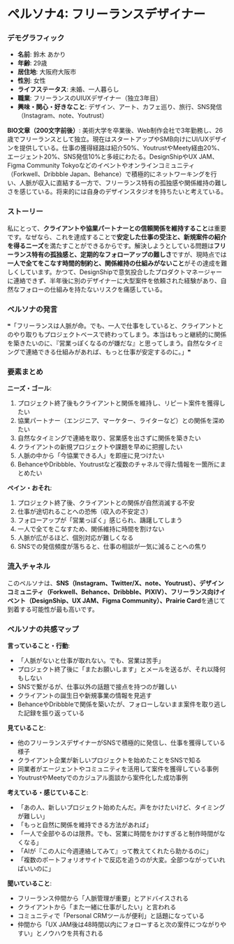 # ペルソナ4: フリーランスデザイナー

### デモグラフィック
- **名前**: 鈴木 あかり
- **年齢**: 29歳
- **居住地**: 大阪府大阪市
- **性別**: 女性
- **ライフステータス**: 未婚、一人暮らし
- **職業**: フリーランスのUIUXデザイナー（独立3年目）
- **興味・関心・好きなこと**: デザイン、アート、カフェ巡り、旅行、SNS発信（Instagram、note、Youtrust）

**BIO文章（200文字前後）**:
美術大学を卒業後、Web制作会社で3年勤務し、26歳でフリーランスとして独立。現在はスタートアップやSMB向けにUI/UXデザインを提供している。仕事の獲得経路は紹介50%、YoutrustやMeety経由20%、エージェント20%、SNS発信10%と多岐にわたる。DesignShipやUX JAM、Figma Community Tokyoなどのイベントやオンラインコミュニティ（Forkwell、Dribbble Japan、Behance）で積極的にネットワーキングを行い、人脈が収入に直結する一方で、フリーランス特有の孤独感や関係維持の難しさを感じている。将来的には自身のデザインスタジオを持ちたいと考えている。

### ストーリー
私にとって、**クライアントや協業パートナーとの信頼関係を維持すること**は重要です。なぜなら、これを達成することで**安定した仕事の受注と、新規案件の紹介を得るニーズ**を満たすことができるからです。解決しようとしている問題は**フリーランス特有の孤独感と、定期的なフォローアップの難しさ**ですが、現時点では**一人で全てをこなす時間的制約と、関係維持の仕組みがないこと**がその達成を難しくしています。かつて、DesignShipで意気投合したプロダクトマネージャーに連絡できず、半年後に別のデザイナーに大型案件を依頼された経験があり、自然なフォローの仕組みを持たないリスクを痛感している。

### ペルソナの発言
❝「フリーランスは人脈が命。でも、一人で仕事をしていると、クライアントとのやり取りもプロジェクトベースで終わってしまう。本当はもっと継続的に関係を築きたいのに、『営業っぽくなるのが嫌だな』と思ってしまう。自然なタイミングで連絡できる仕組みがあれば、もっと仕事が安定するのに。」❞

### 要素まとめ

**ニーズ・ゴール**:
1. プロジェクト終了後もクライアントと関係を維持し、リピート案件を獲得したい
2. 協業パートナー（エンジニア、マーケター、ライターなど）との関係を深めたい
3. 自然なタイミングで連絡を取り、営業感を出さずに関係を築きたい
4. クライアントの新規プロジェクトや課題を早めに把握したい
5. 人脈の中から「今協業できる人」を即座に見つけたい
6. BehanceやDribbble、Youtrustなど複数のチャネルで得た情報を一箇所にまとめたい

**ペイン・おそれ**:
1. プロジェクト終了後、クライアントとの関係が自然消滅する不安
2. 仕事が途切れることへの恐怖（収入の不安定さ）
3. フォローアップが「営業っぽく」感じられ、躊躇してしまう
4. 一人で全てをこなすため、関係維持に時間を割けない
5. 人脈が広がるほど、個別対応が難しくなる
6. SNSでの発信頻度が落ちると、仕事の相談が一気に減ることへの焦り

### 流入チャネル
このペルソナは、**SNS（Instagram、Twitter/X、note、Youtrust）、デザインコミュニティ（Forkwell、Behance、Dribbble、PIXIV）、フリーランス向けイベント（DesignShip、UX JAM、Figma Community）、Prairie Card**を通じて到着する可能性が最も高いです。

### ペルソナの共感マップ

**言っていること・行動**:
- 「人脈がないと仕事が取れない。でも、営業は苦手」
- プロジェクト終了後に「またお願いします」とメールを送るが、それ以降何もしない
- SNSで繋がるが、仕事以外の話題で接点を持つのが難しい
- クライアントの誕生日や新規事業の情報を見逃す
- BehanceやDribbbleで関係を築いたが、フォローしないまま案件を取り逃した記録を振り返っている

**見ていること**:
- 他のフリーランスデザイナーがSNSで積極的に発信し、仕事を獲得している様子
- クライアント企業が新しいプロジェクトを始めたことをSNSで知る
- 同業者がエージェントやコミュニティを活用して案件を獲得している事例
- YoutrustやMeetyでのカジュアル面談から案件化した成功事例

**考えている・感じていること**:
- 「あの人、新しいプロジェクト始めたんだ。声をかけたいけど、タイミングが難しい」
- 「もっと自然に関係を維持できる方法があれば」
- 「一人で全部やるのは限界。でも、営業に時間をかけすぎると制作時間がなくなる」
- 「AIが『この人に今週連絡してみて』って教えてくれたら助かるのに」
- 「複数のポートフォリオサイトで反応を追うのが大変。全部つながっていればいいのに」

**聞いていること**:
- フリーランス仲間から「人脈管理が重要」とアドバイスされる
- クライアントから「また一緒に仕事がしたい」と言われる
- コミュニティで「Personal CRMツールが便利」と話題になっている
- 仲間から「UX JAM後は48時間以内にフォローすると次の案件につながりやすい」とノウハウを共有される
